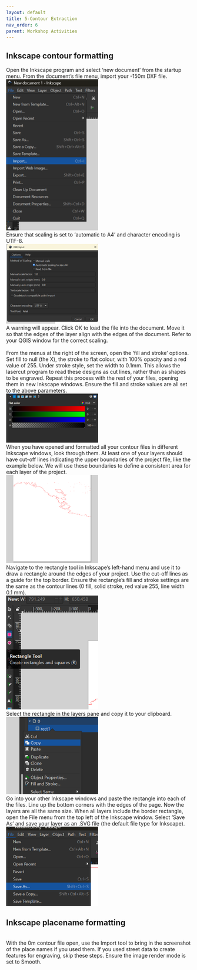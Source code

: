 ```yaml
---
layout: default
title: 5-Contour Extraction
nav_order: 6
parent: Workshop Activities
---
```

## Inkscape contour formatting 
Open the Inkscape program and select ‘new document’ from the startup menu. From the document’s file menu, import your -150m DXF file.<br>
<img src="images/is_open.png" style="width:250px;" alt="Inkscape file open">
<br>Ensure that scaling is set to ‘automatic to A4’ and character encoding is UTF-8.<br>
<img src="images/is_input.png" style="width:250px;" alt="Inkscape file parameters">
<br>A warning will appear. Click OK to load the file into the document. Move it so that the edges of the layer align with the edges of the document. Refer to your QGIS window for the correct scaling.<br> 
<br>From the menus at the right of the screen, open the ‘fill and stroke’ options. Set fill to null (the X), the stroke to flat colour, with 100% opacity and a red value of 255. Under stroke style, set the width to 0.1mm. This allows the lasercut program to read these designs as cut lines, rather than as shapes to be engraved. Repeat this process with the rest of your files, opening them in new Inkscape windows. Ensure the fill and stroke values are all set to the above parameters. <br>
<img src="images/is_colours.png" style="width:250px;" alt="Inkscape line colour settings">
<br>When you have opened and formatted all your contour files in different Inkscape windows, look through them. At least one of your layers should have cut-off lines indicating the upper boundaries of the project file, like the example below. We will use these boundaries to define a consistent area for each layer of the project.<br>
<img src="images/is_upper.png" style="width:250px;" alt="Project upper boundaries">
<br>Navigate to the rectangle tool in Inkscape’s left-hand menu and use it to draw a rectangle around the edges of your project. Use the cut-off lines as a guide for the top border. Ensure the rectangle’s fill and stroke settings are the same as the contour lines (0 fill, solid stroke, red value 255, line width 0.1 mm).<br>
<img src="images/is_rect.png" style="width:250px;" alt="Inkscape rectangle tool">
<br>Select the rectangle in the layers pane and copy it to your clipboard.<br>
<img src="images/is_copy.png" style="width:250px;" alt="Inkscape copy tool">
<br> Go into your other Inkscape windows and paste the rectangle into each of the files. Line up the bottom corners with the edges of the page. Now the layers are all the same size. When all layers include the border rectangle, open the File menu from the top left of the Inkscape window. Select ‘Save As’ and save your layer as an .SVG file (the default file type for Inkscape). <br> 
<img src="images/is_save.png" style="width:250px;" alt="Inkscape save file as"> <br>
## Inkscape placename formatting
<br>With the 0m contour file open, use the Import tool to bring in the screenshot of the place names if you used them. If you used street data to create features for engraving, skip these steps. Ensure the image render mode is set to Smooth.<br>


